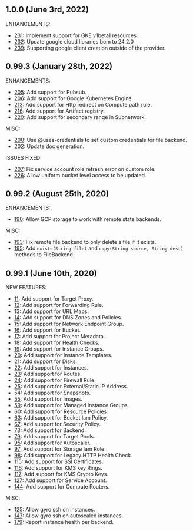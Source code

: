 ## 1.0.0 (June 3rd, 2022)

ENHANCEMENTS:

* [231](https://github.com/perfectsense/gyro-google-provider/pull/231): Implement support for GKE v1beta1 resources.
* [232](https://github.com/perfectsense/gyro-google-provider/pull/232): Update google cloud libraries bom to 24.2.0
* [239](https://github.com/perfectsense/gyro-google-provider/pull/239): Supporting google client creation outside of the provider.

## 0.99.3 (January 28th, 2022)

ENHANCEMENTS:

* [205](https://github.com/perfectsense/gyro-google-provider/issues/205): Add support for Pubsub.
* [206](https://github.com/perfectsense/gyro-google-provider/issues/206): Add support for Google Kubernetes Engine.
* [213](https://github.com/perfectsense/gyro-google-provider/issues/213): Add support for Http redirect on Compute path rule.
* [216](https://github.com/perfectsense/gyro-google-provider/issues/216): Add support for Artifact registry.
* [220](https://github.com/perfectsense/gyro-google-provider/pull/220): Add support for secondary range in Subnetwork.

MISC:

* [200](https://github.com/perfectsense/gyro-google-provider/issues/200): Use @uses-credentials to set custom credentials for file backend.
* [202](https://github.com/perfectsense/gyro-google-provider/issues/202): Update doc generation.

ISSUES FIXED:

* [207](https://github.com/perfectsense/gyro-google-provider/issues/207): Fix service account role refresh error on custom role.
* [226](https://github.com/perfectsense/gyro-google-provider/pull/226): Allow uniform bucket level access to be updated.

## 0.99.2 (August 25th, 2020)

ENHANCEMENTS:

* [190](https://github.com/perfectsense/gyro-google-provider/issues/190): Allow GCP storage to work with remote state backends.

MISC:

* [193](https://github.com/perfectsense/gyro-google-provider/issues/193): Fix remote file backend to only delete a file if it exists.
* [195](https://github.com/perfectsense/gyro-google-provider/issues/195): Add `exists(String file)` and `copy(String source, String dest)` methods to FileBackend.

## 0.99.1 (June 10th, 2020)

NEW FEATURES:

* [11](https://github.com/perfectsense/gyro-google-provider/issues/11): Add support for Target Proxy.
* [12](https://github.com/perfectsense/gyro-google-provider/issues/12): Add support for Forwarding Rule.
* [13](https://github.com/perfectsense/gyro-google-provider/issues/13): Add support for URL Maps.
* [14](https://github.com/perfectsense/gyro-google-provider/issues/14): Add support for DNS Zones and Policies.
* [15](https://github.com/perfectsense/gyro-google-provider/issues/15): Add support for Network Endpoint Group.
* [16](https://github.com/perfectsense/gyro-google-provider/issues/16): Add support for Bucket.
* [17](https://github.com/perfectsense/gyro-google-provider/issues/17): Add support for Project Metadata.
* [18](https://github.com/perfectsense/gyro-google-provider/issues/18): Add support for Health Checks.
* [19](https://github.com/perfectsense/gyro-google-provider/issues/19): Add support for Instance Groups.
* [20](https://github.com/perfectsense/gyro-google-provider/issues/20): Add support for Instance Templates.
* [21](https://github.com/perfectsense/gyro-google-provider/issues/21): Add support for Disks.
* [22](https://github.com/perfectsense/gyro-google-provider/issues/22): Add support for Instances.
* [23](https://github.com/perfectsense/gyro-google-provider/issues/23): Add support for Routes.
* [24](https://github.com/perfectsense/gyro-google-provider/issues/24): Add support for Firewall Rule.
* [25](https://github.com/perfectsense/gyro-google-provider/issues/25): Add support for External/Static IP Address.
* [54](https://github.com/perfectsense/gyro-google-provider/issues/54): Add support for Snapshots.
* [55](https://github.com/perfectsense/gyro-google-provider/issues/55): Add support for Images.
* [59](https://github.com/perfectsense/gyro-google-provider/issues/59): Add support for Managed Instance Groups.
* [60](https://github.com/perfectsense/gyro-google-provider/issues/60): Add support for Resource Policies
* [63](https://github.com/perfectsense/gyro-google-provider/issues/63): Add support for Bucket Iam Policy.
* [67](https://github.com/perfectsense/gyro-google-provider/issues/67): Add support for Security Policy.
* [73](https://github.com/perfectsense/gyro-google-provider/issues/73): Add support for Backend.
* [79](https://github.com/perfectsense/gyro-google-provider/issues/79): Add support for Target Pools.
* [95](https://github.com/perfectsense/gyro-google-provider/issues/95): Add support for Autoscaler.
* [97](https://github.com/perfectsense/gyro-google-provider/issues/97): Add support for Storage Iam Role.
* [98](https://github.com/perfectsense/gyro-google-provider/issues/98): Add support for Legacy HTTP Health Check.
* [115](https://github.com/perfectsense/gyro-google-provider/issues/115): Add support for SSl Certificates.
* [116](https://github.com/perfectsense/gyro-google-provider/issues/116): Add support for KMS key Rings.
* [117](https://github.com/perfectsense/gyro-google-provider/issues/117): Add support for KMS Crypto Keys.
* [127](https://github.com/perfectsense/gyro-google-provider/issues/127): Add support for Service Account.
* [144](https://github.com/perfectsense/gyro-google-provider/issues/144): Add support for Compute Routers.

MISC:

* [125](https://github.com/perfectsense/gyro-google-provider/issues/125): Allow gyro ssh on instances.
* [147](https://github.com/perfectsense/gyro-google-provider/issues/147): Allow gyro ssh on autoscaled instances.
* [179](https://github.com/perfectsense/gyro-google-provider/issues/179): Report instance health per backend.
